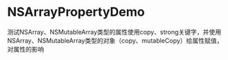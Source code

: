 # NSArrayPropertyDemo
测试NSArray、NSMutableArray类型的属性使用copy、strong关键字，并使用NSArray、NSMutableArray类型的对象（copy、mutableCopy）给属性赋值，对属性的影响
